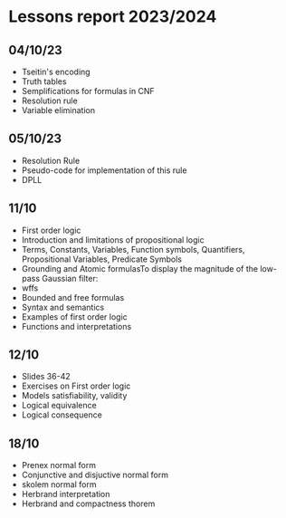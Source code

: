 # Lessons report 2023/2024

## 04/10/23
- Tseitin's encoding
- Truth tables
- Semplifications for formulas in CNF
- Resolution rule
- Variable elimination

## 05/10/23
- Resolution Rule
- Pseudo-code for implementation of this rule
- DPLL
## 11/10
- First order logic
- Introduction and limitations of propositional logic
- Terms, Constants, Variables, Function symbols, Quantifiers, Propositional Variables, Predicate Symbols
- Grounding and Atomic formulasTo display the magnitude of the low-pass Gaussian filter:
- wffs
- Bounded and free formulas
- Syntax and semantics
- Examples of first order logic
- Functions and interpretations
## 12/10
- Slides 36-42
- Exercises on First order logic
- Models satisfiability, validity
- Logical equivalence
- Logical consequence

## 18/10
- Prenex normal form
- Conjunctive and disjuctive normal form
- skolem normal form
- Herbrand interpretation
- Herbrand and compactness thorem
